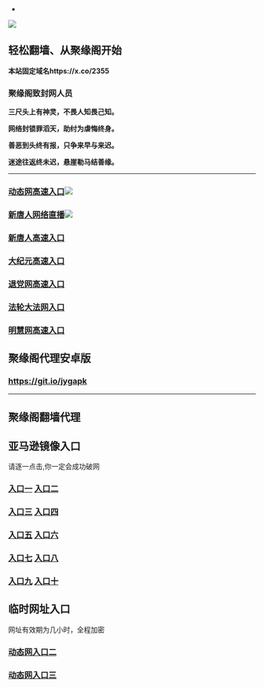 * 
![](https://raw.githubusercontent.com/hao369/a/master/j.jpg)



## 轻松翻墙、从聚缘阁开始

**本站固定域名https://x.co/2355**

### 聚缘阁致封网人员

**三尺头上有神灵，不畏人知畏己知。**

**网络封锁罪滔天，助纣为虐悔终身。**

**善恶到头终有报，只争来早与来迟。**

**迷途往返终未迟，悬崖勒马结善缘。**

***

### [动态网高速入口](https://297jrmpox7.execute-api.ap-northeast-1.amazonaws.com/25487-oiiiu/?id=2)![](https://raw.githubusercontent.com/hao369/a/master/jygdl.gif)

### [新唐人网络直播]( https://7sayxbja9e.execute-api.ap-northeast-1.amazonaws.com/254800-987)![](https://raw.githubusercontent.com/hao369/a/master/jygtj.gif)

### [新唐人高速入口](https://297jrmpox7.execute-api.ap-northeast-1.amazonaws.com/25487-oiiiu/?id=5)

### [大纪元高速入口](https://297jrmpox7.execute-api.ap-northeast-1.amazonaws.com/25487-oiiiu/?id=7)

### [退党网高速入口](https://297jrmpox7.execute-api.ap-northeast-1.amazonaws.com/25487-oiiiu/?id=8)

### [法轮大法网入口](https://297jrmpox7.execute-api.ap-northeast-1.amazonaws.com/25487-oiiiu/?id=15)

### [明慧网高速入口](https://297jrmpox7.execute-api.ap-northeast-1.amazonaws.com/25487-oiiiu/?id=3)


##  聚缘阁代理安卓版

### https://git.io/jygapk


***


## 聚缘阁翻墙代理 


## 亚马逊镜像入口 

请逐一点击,你一定会成功破网

### **[入口一](http://x.co/2244)** **[入口二](http://x.co/3824)**


### **[入口三](https://s3.eu-central-1.amazonaws.com/jyg3/index.html)**  **[入口四](https://s3-ap-southeast-1.amazonaws.com/jyg4/index.html)**

### **[入口五](https://s3.ap-south-1.amazonaws.com/jyg5/index.html)**  **[入口六](https://s3-us-west-1.amazonaws.com/jyg6/index.html)**


###  **[入口七](https://s3-us-west-2.amazonaws.com/jyg7/index.html)**  **[入口八](https://s3-eu-west-1.amazonaws.com/jyg8/index.html)**


###  **[入口九](https://s3-ap-northeast-1.amazonaws.com/jyg9/index.html)**  **[入口十](https://s3.amazonaws.com/dtw/index.html)**



## 临时网址入口 

网址有效期为几小时，全程加密

### [动态网入口二](https://x.co/ddg)

### [动态网入口三](https://x.co/ddf)



